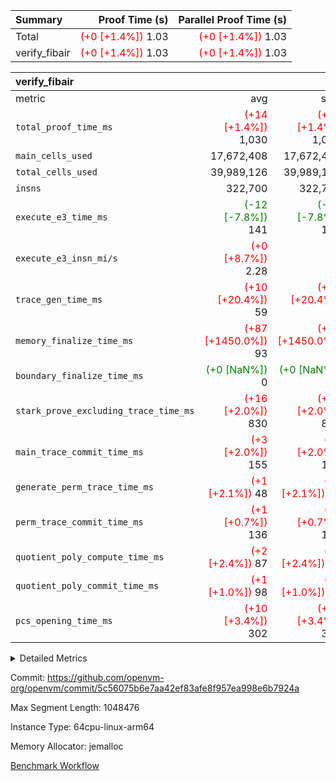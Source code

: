 | Summary | Proof Time (s) | Parallel Proof Time (s) |
|:---|---:|---:|
| Total | <span style='color: red'>(+0 [+1.4%])</span> 1.03 | <span style='color: red'>(+0 [+1.4%])</span> 1.03 |
| verify_fibair | <span style='color: red'>(+0 [+1.4%])</span> 1.03 | <span style='color: red'>(+0 [+1.4%])</span> 1.03 |


| verify_fibair |||||
|:---|---:|---:|---:|---:|
|metric|avg|sum|max|min|
| `total_proof_time_ms ` | <span style='color: red'>(+14 [+1.4%])</span> 1,030 | <span style='color: red'>(+14 [+1.4%])</span> 1,030 | <span style='color: red'>(+14 [+1.4%])</span> 1,030 | <span style='color: red'>(+14 [+1.4%])</span> 1,030 |
| `main_cells_used     ` |  17,672,408 |  17,672,408 |  17,672,408 |  17,672,408 |
| `total_cells_used    ` |  39,989,126 |  39,989,126 |  39,989,126 |  39,989,126 |
| `insns               ` |  322,700 |  322,700 |  322,700 |  322,700 |
| `execute_e3_time_ms  ` | <span style='color: green'>(-12 [-7.8%])</span> 141 | <span style='color: green'>(-12 [-7.8%])</span> 141 | <span style='color: green'>(-12 [-7.8%])</span> 141 | <span style='color: green'>(-12 [-7.8%])</span> 141 |
| `execute_e3_insn_mi/s` | <span style='color: red'>(+0 [+8.7%])</span> 2.28 | -          | <span style='color: red'>(+0 [+8.7%])</span> 2.28 | <span style='color: red'>(+0 [+8.7%])</span> 2.28 |
| `trace_gen_time_ms   ` | <span style='color: red'>(+10 [+20.4%])</span> 59 | <span style='color: red'>(+10 [+20.4%])</span> 59 | <span style='color: red'>(+10 [+20.4%])</span> 59 | <span style='color: red'>(+10 [+20.4%])</span> 59 |
| `memory_finalize_time_ms` | <span style='color: red'>(+87 [+1450.0%])</span> 93 | <span style='color: red'>(+87 [+1450.0%])</span> 93 | <span style='color: red'>(+87 [+1450.0%])</span> 93 | <span style='color: red'>(+87 [+1450.0%])</span> 93 |
| `boundary_finalize_time_ms` | <span style='color: green'>(+0 [NaN%])</span> 0 | <span style='color: green'>(+0 [NaN%])</span> 0 | <span style='color: green'>(+0 [NaN%])</span> 0 | <span style='color: green'>(+0 [NaN%])</span> 0 |
| `stark_prove_excluding_trace_time_ms` | <span style='color: red'>(+16 [+2.0%])</span> 830 | <span style='color: red'>(+16 [+2.0%])</span> 830 | <span style='color: red'>(+16 [+2.0%])</span> 830 | <span style='color: red'>(+16 [+2.0%])</span> 830 |
| `main_trace_commit_time_ms` | <span style='color: red'>(+3 [+2.0%])</span> 155 | <span style='color: red'>(+3 [+2.0%])</span> 155 | <span style='color: red'>(+3 [+2.0%])</span> 155 | <span style='color: red'>(+3 [+2.0%])</span> 155 |
| `generate_perm_trace_time_ms` | <span style='color: red'>(+1 [+2.1%])</span> 48 | <span style='color: red'>(+1 [+2.1%])</span> 48 | <span style='color: red'>(+1 [+2.1%])</span> 48 | <span style='color: red'>(+1 [+2.1%])</span> 48 |
| `perm_trace_commit_time_ms` | <span style='color: red'>(+1 [+0.7%])</span> 136 | <span style='color: red'>(+1 [+0.7%])</span> 136 | <span style='color: red'>(+1 [+0.7%])</span> 136 | <span style='color: red'>(+1 [+0.7%])</span> 136 |
| `quotient_poly_compute_time_ms` | <span style='color: red'>(+2 [+2.4%])</span> 87 | <span style='color: red'>(+2 [+2.4%])</span> 87 | <span style='color: red'>(+2 [+2.4%])</span> 87 | <span style='color: red'>(+2 [+2.4%])</span> 87 |
| `quotient_poly_commit_time_ms` | <span style='color: red'>(+1 [+1.0%])</span> 98 | <span style='color: red'>(+1 [+1.0%])</span> 98 | <span style='color: red'>(+1 [+1.0%])</span> 98 | <span style='color: red'>(+1 [+1.0%])</span> 98 |
| `pcs_opening_time_ms ` | <span style='color: red'>(+10 [+3.4%])</span> 302 | <span style='color: red'>(+10 [+3.4%])</span> 302 | <span style='color: red'>(+10 [+3.4%])</span> 302 | <span style='color: red'>(+10 [+3.4%])</span> 302 |



<details>
<summary>Detailed Metrics</summary>

|  | verify_program_compile_ms | total_cells | stark_prove_excluding_trace_time_ms | quotient_poly_compute_time_ms | quotient_poly_commit_time_ms | perm_trace_commit_time_ms | pcs_opening_time_ms | main_trace_commit_time_ms | app proof_time_ms |
| --- | --- | --- | --- | --- | --- | --- | --- | --- |
|  | 7 | 65,536 | 36 | 1 | 6 | 0 | 22 | 6 | 3,952 | 

| air_name | rows | quotient_deg | main_cols | interactions | constraints | cells |
| --- | --- | --- | --- | --- | --- | --- |
| AccessAdapterAir<2> |  | 2 |  | 5 | 12 |  | 
| AccessAdapterAir<4> |  | 2 |  | 5 | 12 |  | 
| AccessAdapterAir<8> |  | 2 |  | 5 | 12 |  | 
| FibonacciAir | 32,768 | 1 | 2 |  | 5 | 65,536 | 
| FriReducedOpeningAir |  | 2 |  | 39 | 71 |  | 
| JalRangeCheckAir |  | 2 |  | 9 | 14 |  | 
| NativePoseidon2Air<BabyBearParameters>, 1> |  | 2 |  | 136 | 572 |  | 
| PhantomAir |  | 2 |  | 3 | 5 |  | 
| ProgramAir |  | 1 |  | 1 | 4 |  | 
| VariableRangeCheckerAir |  | 1 |  | 1 | 4 |  | 
| VmAirWrapper<AluNativeAdapterAir, FieldArithmeticCoreAir> |  | 2 |  | 15 | 27 |  | 
| VmAirWrapper<BranchNativeAdapterAir, BranchEqualCoreAir<1> |  | 2 |  | 11 | 25 |  | 
| VmAirWrapper<NativeAdapterAir<2, 0>, PublicValuesCoreAir> |  | 2 |  | 11 | 29 |  | 
| VmAirWrapper<NativeLoadStoreAdapterAir<1>, NativeLoadStoreCoreAir<1> |  | 2 |  | 15 | 20 |  | 
| VmAirWrapper<NativeLoadStoreAdapterAir<4>, NativeLoadStoreCoreAir<4> |  | 2 |  | 15 | 20 |  | 
| VmAirWrapper<NativeVectorizedAdapterAir<4>, FieldExtensionCoreAir> |  | 2 |  | 15 | 27 |  | 
| VmConnectorAir |  | 2 |  | 5 | 11 |  | 
| VolatileBoundaryAir |  | 2 |  | 7 | 19 |  | 

| group | trace_gen_time_ms | total_proof_time_ms | total_cells_used | total_cells | system_trace_gen_time_ms | stark_prove_excluding_trace_time_ms | single_trace_gen_time_ms | quotient_poly_compute_time_ms | quotient_poly_commit_time_ms | perm_trace_commit_time_ms | pcs_opening_time_ms | memory_finalize_time_ms | main_trace_commit_time_ms | main_cells_used | insns | generate_perm_trace_time_ms | fri.log_blowup | execute_e3_time_ms | execute_e3_insn_mi/s | boundary_finalize_time_ms |
| --- | --- | --- | --- | --- | --- | --- | --- | --- | --- | --- | --- | --- | --- | --- | --- | --- | --- | --- | --- | --- |
| verify_fibair | 59 | 1,030 | 39,989,126 | 62,474,410 | 59 | 830 | 2 | 87 | 98 | 136 | 302 | 93 | 155 | 17,672,408 | 322,700 | 48 | 1 | 141 | 2.28 | 0 | 

| group | air_name | rows | prep_cols | perm_cols | main_cols | cells |
| --- | --- | --- | --- | --- | --- | --- |
| verify_fibair | AccessAdapterAir<2> | 131,072 |  | 16 | 11 | 3,538,944 | 
| verify_fibair | AccessAdapterAir<4> | 65,536 |  | 16 | 13 | 1,900,544 | 
| verify_fibair | AccessAdapterAir<8> | 128 |  | 16 | 17 | 4,224 | 
| verify_fibair | FriReducedOpeningAir | 2,048 |  | 84 | 27 | 227,328 | 
| verify_fibair | JalRangeCheckAir | 32,768 |  | 28 | 12 | 1,310,720 | 
| verify_fibair | NativePoseidon2Air<BabyBearParameters>, 1> | 32,768 |  | 312 | 398 | 23,265,280 | 
| verify_fibair | PhantomAir | 16,384 |  | 12 | 6 | 294,912 | 
| verify_fibair | ProgramAir | 8,192 |  | 8 | 10 | 147,456 | 
| verify_fibair | VariableRangeCheckerAir | 262,144 | 2 | 8 | 1 | 2,359,296 | 
| verify_fibair | VmAirWrapper<AluNativeAdapterAir, FieldArithmeticCoreAir> | 262,144 |  | 36 | 29 | 17,039,360 | 
| verify_fibair | VmAirWrapper<BranchNativeAdapterAir, BranchEqualCoreAir<1> | 32,768 |  | 28 | 23 | 1,671,168 | 
| verify_fibair | VmAirWrapper<NativeLoadStoreAdapterAir<1>, NativeLoadStoreCoreAir<1> | 65,536 |  | 40 | 21 | 3,997,696 | 
| verify_fibair | VmAirWrapper<NativeLoadStoreAdapterAir<4>, NativeLoadStoreCoreAir<4> | 32,768 |  | 40 | 27 | 2,195,456 | 
| verify_fibair | VmAirWrapper<NativeVectorizedAdapterAir<4>, FieldExtensionCoreAir> | 32,768 |  | 36 | 38 | 2,424,832 | 
| verify_fibair | VmConnectorAir | 2 | 1 | 16 | 5 | 42 | 
| verify_fibair | VolatileBoundaryAir | 65,536 |  | 20 | 12 | 2,097,152 | 

| group | trace_height_constraint | weighted_sum | threshold |
| --- | --- | --- | --- |
| verify_fibair | 0 | 1,085,444 | 2,013,265,921 | 
| verify_fibair | 1 | 5,411,200 | 2,013,265,921 | 
| verify_fibair | 2 | 542,722 | 2,013,265,921 | 
| verify_fibair | 3 | 5,476,612 | 2,013,265,921 | 
| verify_fibair | 4 | 65,536 | 2,013,265,921 | 
| verify_fibair | 5 | 12,851,850 | 2,013,265,921 | 

| trace_height_constraint | threshold |
| --- | --- |
| 0 | 2,013,265,921 | 

</details>


Commit: https://github.com/openvm-org/openvm/commit/5c56075b6e7aa42ef83afe8f957ea998e6b7924a

Max Segment Length: 1048476

Instance Type: 64cpu-linux-arm64

Memory Allocator: jemalloc

[Benchmark Workflow](https://github.com/openvm-org/openvm/actions/runs/16757351576)
